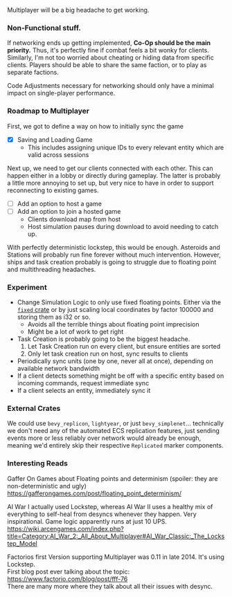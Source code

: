 Multiplayer will be a big headache to get working.

### Non-Functional stuff.
If networking ends up getting implemented, **Co-Op should be the main priority.** 
Thus, it's perfectly fine if combat feels a bit wonky for clients. Similarly, I'm not too worried about cheating or hiding data from specific clients. Players should be able to share the same faction, or to play as separate factions. 

Code Adjustments necessary for networking should only have a minimal impact on single-player performance.

### Roadmap to Multiplayer
First, we got to define a way on how to initially sync the game
- [x] Saving and Loading Game
   - This includes assigning unique IDs to every relevant entity which are valid across sessions

Next up, we need to get our clients connected with each other. This can happen either in a lobby or directly during gameplay. The latter is probably a little more annoying to set up, but very nice to have in order to support reconnecting to existing games.
- [ ] Add an option to host a game 
- [ ] Add an option to join a hosted game
   - Clients download map from host
   - Host simulation pauses during download to avoid needing to catch up.

With perfectly deterministic lockstep, this would be enough. Asteroids and Stations will probably run fine forever without much intervention. However, ships and task creation probably is going to struggle due to floating point and multithreading headaches.

### Experiment
- Change Simulation Logic to only use fixed floating points. Either via the [`fixed` crate](https://crates.io/crates/fixed) or by just scaling local coordinates by factor 100000 and storing them as i32 or so.
  - Avoids all the terrible things about floating point imprecision
  - Might be a lot of work to get right
- Task Creation is probably going to be the biggest headache.
  1) Let Task Creation run on every client, but ensure entities are sorted
  2) Only let task creation run on host, sync results to clients
- Periodically sync units (one by one, never all at once), depending on available network bandwidth
- If a client detects something might be off with a specific entity based on incoming commands, request immediate sync
- If a client selects an entity, immediately sync it


### External Crates
We could use `bevy_replicon`, `lightyear`, or just `bevy_simplenet`... technically we don't need any of the automated ECS replication features, just sending events more or less reliably over network would already be enough, meaning we'd entirely skip their respective `Replicated` marker components.



### Interesting Reads
Gaffer On Games about Floating points and determinism (spoiler: they are non-deterministic and ugly)<br> 
https://gafferongames.com/post/floating_point_determinism/

AI War I actually used Lockstep, whereas AI War II uses a healthy mix of everything to self-heal from desyncs whenever they happen. Very inspirational. Game logic apparently runs at just 10 UPS.<br>
https://wiki.arcengames.com/index.php?title=Category:AI_War_2:_All_About_Multiplayer#AI_War_Classic:_The_Lockstep_Model

Factorios first Version supporting Multiplayer was 0.11 in late 2014. It's using Lockstep.<br>
First blog post ever talking about the topic: https://www.factorio.com/blog/post/fff-76<br>
There are many more where they talk about all their issues with desync.





